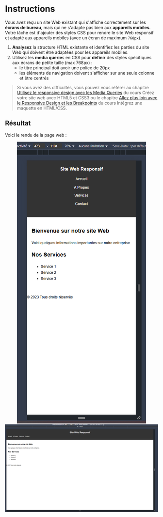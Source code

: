# Instructions

Vous avez reçu un site Web existant qui s'affiche correctement sur les **écrans de bureau**, mais qui ne s'adapte pas bien aux **appareils mobiles**. Votre tâche est d'ajouter des styles CSS pour rendre le site Web responsif et adapté aux appareils mobiles (avec un écran de maximum `768px`).

1. **Analysez** la structure HTML existante et identifiez les parties du site Web qui doivent être adaptées pour les appareils mobiles.
2. Utilisez les **media querie**s en CSS pour **définir** des styles spécifiques aux écrans de petite taille (max 768px) : 
    - le titre principal doit avoir une police de 20px
    - les éléments de navigation doivent s'afficher sur une seule colonne et être centrés

> Si vous avez des difficultés, vous pouvez vous référer au chapitre [Utilisez le responsive design avec les Media Queries](https://openclassrooms.com/fr/courses/1603881-creez-votre-site-web-avec-html5-et-css3/8061510-utilisez-le-responsive-design-avec-les-media-queries) du cours Créez votre site web avec HTML5 et CSS3 ou le chapitre [Allez plus loin avec le Responsive Design et les Breakpoints](https://openclassrooms.com/fr/courses/8242681-integrez-une-maquette-figma-en-html-css/8242706-allez-plus-loin-avec-le-responsive-design-et-les-breakpoints) du cours Intégrez une maquette en HTML/CSS.


## Résultat

Voici le rendu de la page web :

<div align="center">
  <img src="Rendu.png" alt="Rendu de l'exercice 7" />
  <img src="Rendu2.png" alt="Rendu de l'exercice 7" />
</div>